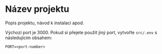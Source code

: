 # Název projektu

Popis projektu, návod k instalaci apod.

Výchozí port je 3000. Pokud si přejete použít jiný port, vytvořte `src/.env` s následujícím obsahem:

```
PORT=<port-number>
```